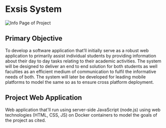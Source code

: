 # Exsis System

![Info Page of Project](https://imgur.com/download/IVpkACy)

## Primary Objective

To develop a software application that’ll initially serve as a robust web application to primarily assist individual students by providing information about their day to day tasks relating to their academic activities. The system will be designed to deliver an end to end solution for both students as well faculties as an efficient medium of communication to fulfil the informative needs of both. The system will later be developed for leading mobile platforms to model the same so as to ensure cross platform deployment.

## Project Web Application

Web application that'll run using server-side JavaScript (node.js) using web technologies (HTML, CSS, JS) on Docker containers to model the goals of the project as cited.